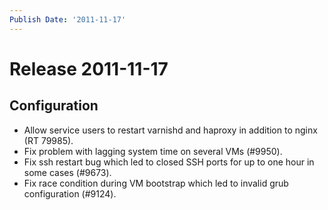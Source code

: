 ```yaml
---
Publish Date: '2011-11-17'
---
```


# Release 2011-11-17

## Configuration

- Allow service users to restart varnishd and haproxy in addition to nginx (RT
  79985).
- Fix problem with lagging system time on several VMs (#9950).
- Fix ssh restart bug which led to closed SSH ports for up to one hour in some
  cases (#9673).
- Fix race condition during VM bootstrap which led to invalid grub
  configuration (#9124).
